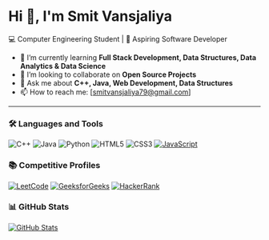 # Hi 👋, I'm Smit Vansjaliya  
💻 Computer Engineering Student | 🚀 Aspiring Software Developer  

- 🌱 I’m currently learning **Full Stack Development, Data Structures, Data Analytics & Data Science**  
- 👯 I’m looking to collaborate on **Open Source Projects**  
- 💬 Ask me about **C++, Java, Web Development, Data Structures**  
- 📫 How to reach me: [smitvansjaliya79@gmail.com] 

---


### 🛠️ Languages and Tools
![C++](https://img.shields.io/badge/-C++-00599C?logo=c%2B%2B&logoColor=white)
![Java](https://img.shields.io/badge/-Java-007396?logo=java&logoColor=white)
![Python](https://img.shields.io/badge/-Python-3776AB?logo=python&logoColor=white)
![HTML5](https://img.shields.io/badge/-HTML5-E34F26?logo=html5&logoColor=white)
![CSS3](https://img.shields.io/badge/-CSS3-1572B6?logo=css3&logoColor=white)
[![JavaScript](https://img.shields.io/badge/-JavaScript-F7DF1E?logo=javascript&logoColor=black)](https://github.com/Smit79/Java-Script)


### 📚 Competitive Profiles

[![LeetCode](https://img.shields.io/badge/LeetCode-FFFFFF?style=for-the-badge&logo=leetcode&logoColor=FF7A00&labelColor=FFFFFF&color=lightgrey&link=https://leetcode.com/YOUR-LEETCODE-USERNAME)](https://leetcode.com/YOUR-LEETCODE-USERNAME)
[![GeeksforGeeks](https://img.shields.io/badge/GeeksforGeeks-FFFFFF?style=for-the-badge&logo=geeksforgeeks&logoColor=2F8D46&labelColor=FFFFFF&color=lightgrey)](https://auth.geeksforgeeks.org/user/YOUR-GFG-USERNAME)
[![HackerRank](https://img.shields.io/badge/HackerRank-FFFFFF?style=for-the-badge&logo=hackerrank&logoColor=2EC866&labelColor=FFFFFF&color=lightgrey)](https://www.hackerrank.com/YOUR-HACKERRANK-USERNAME)

 

### 📊 GitHub Stats
[![GitHub Stats](https://github-readme-stats.vercel.app/api?username=Smit79&show_icons=true&theme=radical)](https://github.com/Smit79)
